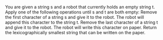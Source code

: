 You are given a string s and a robot that currently holds an empty string t. Apply one of the following operations until s and t are both empty:
Remove the first character of a string s and give it to the robot. The robot will append this character to the string t.
Remove the last character of a string t and give it to the robot. The robot will write this character on paper.
Return the lexicographically smallest string that can be written on the paper.
